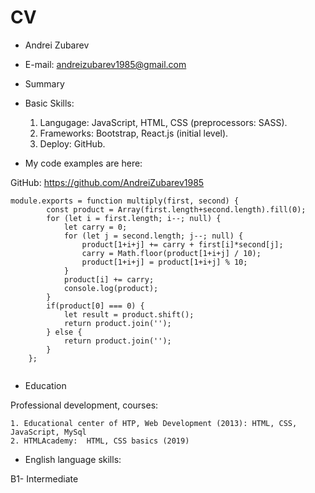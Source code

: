 # CV

- Andrei Zubarev

- E-mail: andreizubarev1985@gmail.com

- Summary

- Basic Skills: 

    1. Langugage: JavaScript, HTML, CSS (preprocessors: SASS). 
    2. Frameworks: Bootstrap, React.js (initial level).
    3. Deploy: GitHub.

- My code examples are here: 

GitHub: https://github.com/AndreiZubarev1985

```
module.exports = function multiply(first, second) {
        const product = Array(first.length+second.length).fill(0);
        for (let i = first.length; i--; null) {
            let carry = 0;
            for (let j = second.length; j--; null) {
                product[1+i+j] += carry + first[i]*second[j];
                carry = Math.floor(product[1+i+j] / 10);
                product[1+i+j] = product[1+i+j] % 10;
            }
            product[i] += carry;
            console.log(product);
        }
        if(product[0] === 0) {
            let result = product.shift();
            return product.join('');
        } else {
            return product.join('');
        }
    };
    
```



- Education

Professional development, courses:
    
    1. Educational center of HTP, Web Development (2013): HTML, CSS, JavaScript, MySql
    2. HTMLAcademy:  HTML, CSS basics (2019)

- English language skills:

B1- Intermediate